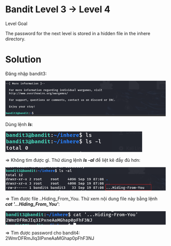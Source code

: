 # Bandit Level 3 → Level 4

Level Goal

The password for the next level is stored in a hidden file in the inhere directory.

# Solution

Đăng nhập bandit3: 

![img](https://github.com/DucThinh47/OverTheWire/blob/main/Bandit/images/image9.png?raw=true)

Dùng lệnh ***ls***: 

![img](https://github.com/DucThinh47/OverTheWire/blob/main/Bandit/images/image10.png?raw=true)

=> Không tìm được gì. Thử dùng lệnh ***ls -al*** để liệt kê đầy đủ hơn: 

![img](https://github.com/DucThinh47/OverTheWire/blob/main/Bandit/images/image11.png?raw=true)

=> Tìm được file ..Hiding_From_You. Thử xem nội dung file này bằng lệnh ***cat '...Hiding_From_You'***: 

![img](https://github.com/DucThinh47/OverTheWire/blob/main/Bandit/images/image12.png?raw=true)

=> Tìm được password cho bandit4: 2WmrDFRmJIq3IPxneAaMGhap0pFhF3NJ

